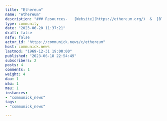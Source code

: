 ```yaml
---
title: "Ethereum" 
name: "ethereum"
description: "### Resources-   [Website](https://ethereum.org/)  &  [Blog](http://blog.ethereum.org/)-   [White Paper](https://github.com/ethereum/wiki/wiki/White-Paper)  &  [Yellow Paper](https://ethereum.github.io/yellowpaper/paper.pdf)-   [Documentation](http://ethdocs.org/)  &  [Stack Exchange](https://ethereum.stackexchange.com/)-   [Learn Solidity](https://solidity.readthedocs.io/)-   [Source Code on Github](https://github.com/ethereum)-   [Bounty program](http://bounty.ethereum.org/)-   [Chat on Gitter](https://gitter.im/orgs/ethereum/rooms)-   [Network Status](https://ethstats.net/)  &  [Gas Price Market](http://ethgasstation.info/)-   [List of DApps](https://www.stateofthedapps.com/)-   [Meetups](http://ethereum.meetup.com/)-   [Twitter](https://twitter.com/ethereum)"
type: community
date: "2023-06-20 11:37:21"
draft: false
nsfw: false
actor_id: "https://communick.news/c/ethereum"
host: communick.news
lastmod: "1969-12-31 19:00:00"
published: "2023-06-18 22:54:49"
subscribers: 2
posts: 4
comments: 1
weight: 4
dau: 1
wau: 1
mau: 1
instances:
- "communick_news"
tags: 
- "communick_news"

---
```

